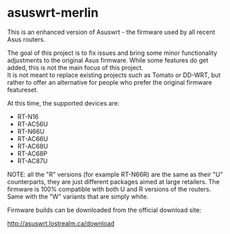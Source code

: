 asuswrt-merlin
==============

This is an enhanced version of Asuswrt - the firmware used by all recent Asus routers. 

The goal of this project is to fix issues and bring some minor functionality adjustments to the 
original Asus firmware.  While some features do get added, this is not the main focus of this project.  
It is not meant to replace existing projects such as Tomato or DD-WRT, but rather to offer an alternative 
for people who prefer the original firmware featureset.

At this time, the supported devices are:

- RT-N16
- RT-AC56U
- RT-N66U
- RT-AC66U
- RT-AC68U
- RT-AC68P
- RT-AC87U

NOTE: all the "R" versions (for example RT-N66R) are the same as their 
"U" counterparts, they are just different packages aimed at large 
retailers.  The firmware is 100% compatible with both U and R versions 
of the routers.  Same with the "W" variants that are simply white.

Firmware builds can be downloaded from the official download site:

http://asuswrt.lostrealm.ca/download
